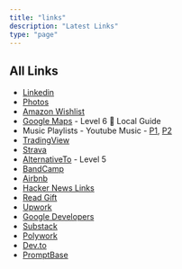 ```yaml
---
title: "links"
description: "Latest Links"
type: "page"
---
```


## All Links

- [Linkedin](https://linkedin.com/in/hirawat)
- [Photos](https://www.eyeem.com/u/hirawat)
- [Amazon Wishlist](https://www.amazon.in/hz/wishlist/ls/2TGELBIB68XXF)
- [Google Maps](https://maps.app.goo.gl/kqDZm8ryfbacwHxn8) - Level 6 🌟 Local Guide
- Music Playlists - Youtube Music - [P1](https://music.youtube.com/playlist?list=PLim3emt6ut2pYTqFqnwVC8yQGpiG-cUfG), [P2](https://music.youtube.com/playlist?list=PLWH0moRNPT9W4Xo1gkyKq9IbQffEoCTOs)
- [TradingView](https://in.tradingview.com/u/hirawatt)
- [Strava](https://strava.app.link/vDe2h9BExHb)
- [AlternativeTo](https://alternativeto.net/user/hirawatt/) - Level 5
- [BandCamp](https://bandcamp.com/hirawat)
- [Airbnb](https://www.airbnb.co.in/p/wonderland)
- [Hacker News Links](https://news.ycombinator.com/submitted?id=hirawat)
- [Read Gift](https://read.gift/u/hirawattt)
- [Upwork](https://www.upwork.com/freelancers/~018b3fb57c86bd5e53)
- [Google Developers](https://g.dev/hirawat)
- [Substack](https://hirawat.substack.com/)
- [Polywork](https://www.polywork.com/hirawat)
- [Dev.to](https://dev.to/hirawat)
- [PromptBase](https://promptbase.com/profile/hirawat)
